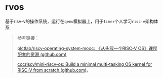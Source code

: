 # rvos
基于risv-v的操作系统，运行在`qemu`模拟器上，用于`timer`个人学习`risc-v`架构体系

> 参考链接：
>
> [plctlab/riscv-operating-system-mooc: 《从头写一个RISC-V OS》课程配套的资源 (github.com)](https://github.com/plctlab/riscv-operating-system-mooc/tree/main)
>
> [cccriscv/mini-riscv-os: Build a minimal multi-tasking OS kernel for RISC-V from scratch (github.com)](https://github.com/cccriscv/mini-riscv-os)，
